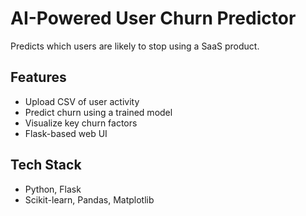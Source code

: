 # AI-Powered User Churn Predictor

Predicts which users are likely to stop using a SaaS product.

## Features
- Upload CSV of user activity
- Predict churn using a trained model
- Visualize key churn factors
- Flask-based web UI

## Tech Stack
- Python, Flask
- Scikit-learn, Pandas, Matplotlib
